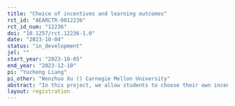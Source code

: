 ```yaml
---
title: "Choice of incentives and learning outcomes"
rct_id: "AEARCTR-0012236"
rct_id_num: "12236"
doi: "10.1257/rct.12236-1.0"
date: "2023-10-04"
status: "in_development"
jel: ""
start_year: "2023-10-05"
end_year: "2023-12-10"
pi: "Yucheng Liang"
pi_other: "Wenzhuo Xu () Carnegie Mellon University"
abstract: "In this project, we allow students to choose their own incentive schemes and study how it affects learning outcomes."
layout: registration
---
```



